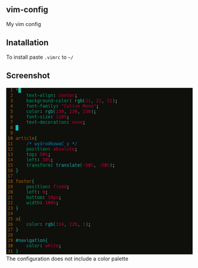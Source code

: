 ## vim-config
My vim config

## Inatallation
To install paste `.vimrc` to `~/`

## Screenshot
![screenshot](https://raw.githubusercontent.com/X3NOOO/vim-config/main/2020-10-27-111716_1366x768_scrot.png)
The configuration does not include a color palette
